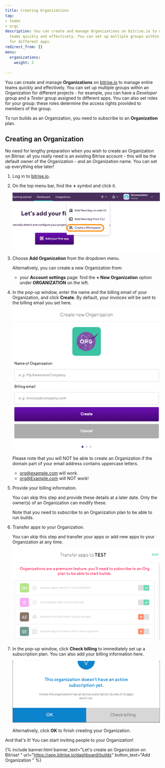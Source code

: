 ```yaml
---
title: Creating Organizations
tag:
- teams
- orgs
description: You can create and manage Organizations on bitrise.io to manage entire
  teams quickly and effectively. You can set up multiple groups within an Organization
  for different apps.
redirect_from: []
menu:
  organizations:
    weight: 2

---
```

You can create and manage **Organizations** on [bitrise.io](https://www.bitrise.io) to manage entire teams quickly and effectively. You can set up multiple groups within an Organization for different projects - for example, you can have a _Developer_ group and a _Tester_ group assigned to different apps. You can also set roles for your group: these roles determine the access rights provided to members of the group.

To run builds as an Organization, you need to subscribe to an **Organization** plan.

## Creating an Organization

No need for lengthy preparation when you wish to create an Organization on Bitrise: all you really need is an existing Bitrise account - this will be the default owner of the Organization - and an Organization name. You can set up everything else later!

1. Log in to [bitrise.io](https://www.bitrise.io).
2. On the top menu bar, find the **+** symbol and click it.

   ![Screenshot](/img/team-management/organization/add-org.png)
3. Choose **Add Organization** from the dropdown menu.

   Alternatively, you can create a new Organization from:
   * your **Account settings** page: find the **+ New Organization** option under **ORGANIZATION** on the left.
4. In the pop-up window, enter the name and the billing email of your Organization, and click **Create**. By default, your invoices will be sent to the billing email you set here.

   ![](/img/create-new-org.png)

   Please note that you will NOT be able to create an Organization if the domain part of your email address contains uppercase letters.
   * org@example.com will work.
   * org@Example.com will NOT work!
5. Provide your billing information.

   You can skip this step and provide these details at a later date. Only the owner(s) of an Organization can modify these.

   Note that you need to subscribe to an Organization plan to be able to run builds.
6. Transfer apps to your Organization.

   You can skip this step and transfer your apps or add new apps to your Organization at any time.

   ![](/img/transfer-apps-test.png)
7. In the pop-up window, click **Check billing** to immediately set up a subscription plan. You can also add your billing information here.

   ![](/img/check-billing.png)

   Alternatively, click **OK** to finish creating your Organization.

And that's it! You can start inviting people to your Organization!

{% include banner.html banner_text="Let's create an Organization on Bitrise! " url="https://app.bitrise.io/dashboard/builds" button_text="Add Organization " %}